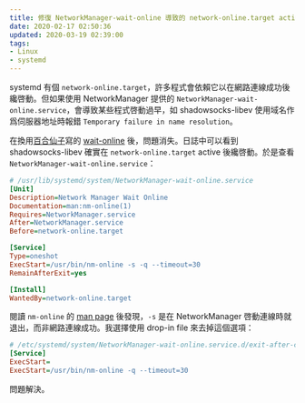 ```yaml
---
title: 修復 NetworkManager-wait-online 導致的 network-online.target active 過早
date: 2020-02-17 02:50:36
updated: 2020-03-19 02:39:00
tags:
- Linux
- systemd
---
```


systemd 有個 `network-online.target`，許多程式會依賴它以在網路連線成功後纔啓動。但如果使用 NetworkManager 提供的 `NetworkManager-wait-online.service`，會導致某些程式啓動過早，如 shadowsocks-libev 使用域名作爲伺服器地址時報錯 `Temporary failure in name resolution`。

在換用[百合仙子](https://blog.lilydjwg.me/)寫的 [wait-online](https://github.com/lilydjwg/wait-online) 後，問題消失。日誌中可以看到 shadowsocks-libev 確實在 `network-online.target` active 後纔啓動。於是查看 `NetworkManager-wait-online.service`：

```ini
# /usr/lib/systemd/system/NetworkManager-wait-online.service
[Unit]
Description=Network Manager Wait Online
Documentation=man:nm-online(1)
Requires=NetworkManager.service
After=NetworkManager.service
Before=network-online.target

[Service]
Type=oneshot
ExecStart=/usr/bin/nm-online -s -q --timeout=30
RemainAfterExit=yes

[Install]
WantedBy=network-online.target
```

閱讀 `nm-online` 的 [man page](https://jlk.fjfi.cvut.cz/arch/manpages/man/extra/networkmanager/nm-online.1.en) 後發現，`-s` 是在 NetworkManager 啓動連線時就退出，而非網路連線成功。我選擇使用 drop-in file 來去掉這個選項：

```ini
# /etc/systemd/system/NetworkManager-wait-online.service.d/exit-after-connected.conf
[Service]
ExecStart=
ExecStart=/usr/bin/nm-online -q --timeout=30
```

問題解決。

